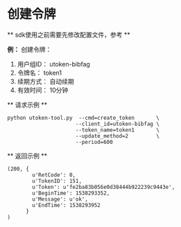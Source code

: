 

# 创建令牌

\*\* sdk使用之前需要先修改配置文件，参考[](utoken/sdk/prerequisites)
\*\*

**例：** 创建令牌：

1.  用户组ID： utoken-bibfag
2.  令牌名： token1
3.  续期方式： 自动续期
4.  有效时间： 10分钟

\*\* 请求示例 \*\*

    python utoken-tool.py  --cmd=create_token       \
                          --client_id=utoken-bibfag \
                          --token_name=token1       \
                          --update_method=2         \
                          --period=600

\*\* 返回示例 \*\*

    (200, {
            u'RetCode': 0, 
            u'TokenID': 151, 
            u'Token': u'fe2ba83b056e0d38444b922239c9443e', 
            u'BeginTime': 1538293352, 
            u'Message': u'ok', 
            u'EndTime': 1538293952
          }
    )
